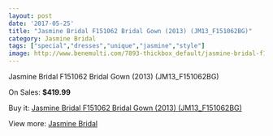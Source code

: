 ```yaml
---
layout: post
date: '2017-05-25'
title: "Jasmine Bridal F151062 Bridal Gown (2013) (JM13_F151062BG)"
category: Jasmine Bridal
tags: ["special","dresses","unique","jasmine","style"]
image: http://www.benemulti.com/7893-thickbox_default/jasmine-bridal-f151062-bridal-gown-2013-jm13f151062bg.jpg
---
```

Jasmine Bridal F151062 Bridal Gown (2013) (JM13_F151062BG)

On Sales: **$419.99**
<a href="https://www.benemulti.com/en/jasmine-bridal/3015-jasmine-bridal-f151062-bridal-gown-2013-jm13f151062bg.html"><amp-img layout="responsive" width="600" height="600" src="//www.benemulti.com/7893-thickbox_default/jasmine-bridal-f151062-bridal-gown-2013-jm13f151062bg.jpg" alt="Jasmine Bridal F151062 Bridal Gown (2013) (JM13_F151062BG) 0" /></a>
<a href="https://www.benemulti.com/en/jasmine-bridal/3015-jasmine-bridal-f151062-bridal-gown-2013-jm13f151062bg.html"><amp-img layout="responsive" width="600" height="600" src="//www.benemulti.com/7895-thickbox_default/jasmine-bridal-f151062-bridal-gown-2013-jm13f151062bg.jpg" alt="Jasmine Bridal F151062 Bridal Gown (2013) (JM13_F151062BG) 1" /></a>
<a href="https://www.benemulti.com/en/jasmine-bridal/3015-jasmine-bridal-f151062-bridal-gown-2013-jm13f151062bg.html"><amp-img layout="responsive" width="600" height="600" src="//www.benemulti.com/7894-thickbox_default/jasmine-bridal-f151062-bridal-gown-2013-jm13f151062bg.jpg" alt="Jasmine Bridal F151062 Bridal Gown (2013) (JM13_F151062BG) 2" /></a>

Buy it: [Jasmine Bridal F151062 Bridal Gown (2013) (JM13_F151062BG)](https://www.benemulti.com/en/jasmine-bridal/3015-jasmine-bridal-f151062-bridal-gown-2013-jm13f151062bg.html "Jasmine Bridal F151062 Bridal Gown (2013) (JM13_F151062BG)")

View more: [Jasmine Bridal](https://www.benemulti.com/en/32-jasmine-bridal "Jasmine Bridal")